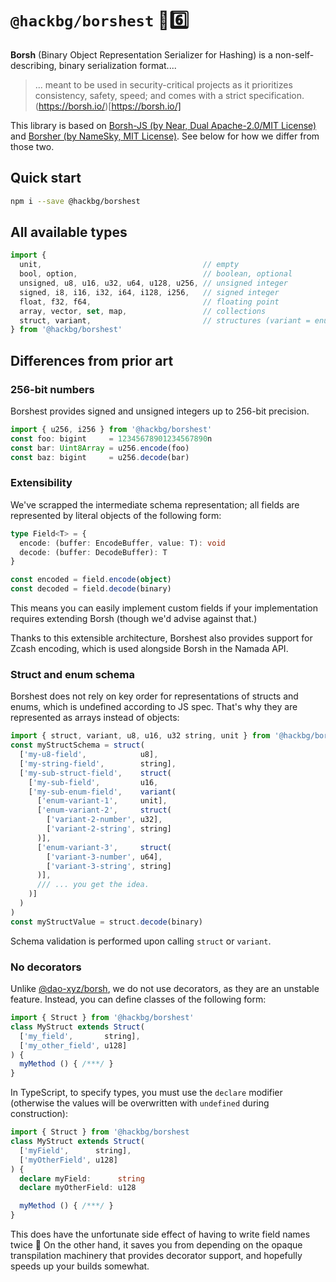 # `@hackbg/borshest` 🌲6️⃣

**Borsh** (Binary Object Representation Serializer for Hashing) is a
non-self-describing, binary serialization format....

> ... meant to be used in security-critical projects as it prioritizes consistency, safety, speed;
> and comes with a strict specification. (https://borsh.io/)[https://borsh.io/]

This library is based on [Borsh-JS (by Near, Dual Apache-2.0/MIT License)](https://github.com/near/borsh-js)
and [Borsher (by NameSky, MIT License)](https://github.com/nameskyteam/borsher).
See below for how we differ from those two.

## Quick start

```sh
npm i --save @hackbg/borshest
```

## All available types

```javascript
import {
  unit,                                    // empty
  bool, option,                            // boolean, optional
  unsigned, u8, u16, u32, u64, u128, u256, // unsigned integer
  signed, i8, i16, i32, i64, i128, i256,   // signed integer
  float, f32, f64,                         // floating point
  array, vector, set, map,                 // collections
  struct, variant,                         // structures (variant = enum)
} from '@hackbg/borshest'
```

## Differences from prior art

### 256-bit numbers

Borshest provides signed and unsigned integers up to 256-bit precision.

```javascript
import { u256, i256 } from '@hackbg/borshest'
const foo: bigint     = 12345678901234567890n
const bar: Uint8Array = u256.encode(foo)
const baz: bigint     = u256.decode(bar)
```

### Extensibility

We've scrapped the intermediate schema representation; all fields are represented by
literal objects of the following form:

```typescript
type Field<T> = {
  encode: (buffer: EncodeBuffer, value: T): void
  decode: (buffer: DecodeBuffer): T
}
```

```typescript
const encoded = field.encode(object)
const decoded = field.decode(binary)
```

This means you can easily implement custom fields if your implementation requires extending Borsh
(though we'd advise against that.)

Thanks to this extensible architecture, Borshest also provides support for Zcash encoding,
which is used alongside Borsh in the Namada API.

### Struct and enum schema

Borshest does not rely on key order for representations of structs and enums,
which is undefined according to JS spec. That's why they are represented as
arrays instead of objects:

```javascript
import { struct, variant, u8, u16, u32 string, unit } from '@hackbg/borshest'
const myStructSchema = struct(
  ['my-u8-field',            u8],
  ['my-string-field',        string],
  ['my-sub-struct-field',    struct(
    ['my-sub-field',         u16,
    ['my-sub-enum-field',    variant(
      ['enum-variant-1',     unit],
      ['enum-variant-2',     struct(
        ['variant-2-number', u32],
        ['variant-2-string', string]
      )],
      ['enum-variant-3',     struct(
        ['variant-3-number', u64],
        ['variant-3-string', string]
      )],
      /// ... you get the idea.
    )]
  )
)
const myStructValue = struct.decode(binary)
```

Schema validation is performed upon calling `struct` or `variant`.

### No decorators

Unlike [@dao-xyz/borsh](https://www.npmjs.com/package/@dao-xyz/borsh),
we do not use decorators, as they are an unstable feature.
Instead, you can define classes of the following form:

```javascript
import { Struct } from '@hackbg/borshest'
class MyStruct extends Struct(
  ['my_field',       string],
  ['my_other_field', u128]
) {
  myMethod () { /***/ }
}
```

In TypeScript, to specify types, you must use the `declare` modifier
(otherwise the values will be overwritten with `undefined` during construction):

```typescript
import { Struct } from '@hackbg/borshest
class MyStruct extends Struct(
  ['myField',      string],
  ['myOtherField', u128]
) {
  declare myField:      string
  declare myOtherField: u128

  myMethod () { /***/ }
}
```

This does have the unfortunate side effect of having to write field names twice 🤷
On the other hand, it saves you from depending on the opaque transpilation machinery
that provides decorator support, and hopefully speeds up your builds somewhat.

